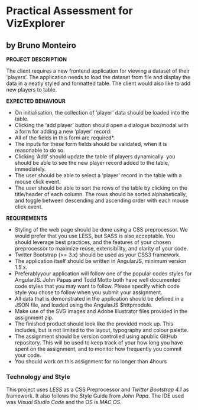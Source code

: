 # Practical Assessment for VizExplorer
## by Bruno Monteiro

**PROJECT DESCRIPTION**

The client requires a new front­end application for viewing a dataset of their ‘players’. The application needs to load the dataset from file and display the data in a neatly styled and formatted table. The client would also like to add new players to table.

**EXPECTED BEHAVIOUR**
* On initialisation, the collection of ‘player’ data should be loaded into the table.
* Clicking the ‘add player’ button should open a dialogue box/modal with a form for adding a new ‘player’ record:
* All of the fields in this form are required*.
* The inputs for these form fields should be validated, when it is reasonable to do
so.
* Clicking ‘Add’ should update the table of players dynamically ­ you should be
able to see the new player record added to the table, immediately.
* The user should be able to select a ‘player’ record in the table with a mouse click event.
* The user should be able to sort the rows of the table by clicking on the title/header of each column. The rows should be sorted alphabetically, and toggle between descending and ascending order with each mouse click event.

**REQUIREMENTS**
* Styling of the web page should be done using a CSS preprocessor. We would prefer that you use LESS, but SASS is also acceptable. You should leverage best practices, and the features of your chosen preprocessor to maximize reuse, extensibility, and clarity of your code.
* Twitter Bootstrap (>= 3.x) should be used as your CSS3 framework.
* The application itself should be written in AngularJS, minimum version 1.5.x.
* Preferably​your application will follow one of the popular codes styles for AngularJS. John Papas and Todd Motto both have well documented code styles that you may want to follow. P​lease specify which code style you chose to follow when you submit your assignment.
* All data that is demonstrated in the application should be defined in a JSON file, and loaded using the AngularJS $​http​module.
* Make use of the SVG images and Adobe Illustrator files provided in the assignment zip.
* The finished product should look like the provided mock up. This includes, but is not limited to the layout, typography and colour palette.
* The assignment should be version controlled using a​public GitHub​repository. This will be used to keep track of your how long you have spent on the assignment, and to monitor how frequently you commit your code.
* You should work on this assignment for no longer than 4​hours

### Technology and Style

This project uses *LESS* as a CSS Preprocessor and *Twitter Bootstrap 4.1* as framework. It also follows the Style Guide from *John Papa*. The IDE used was *Visual Studio Code* and the OS is *MAC OS*.